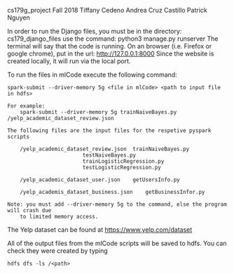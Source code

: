 cs179g_project Fall 2018
Tiffany Cedeno
Andrea Cruz Castillo
Patrick Nguyen

In order to run the Django files, you must be in the directory: cs179_django_files
  use the command: python3 manage.py runserver 
  The terminal will say that the code is running. 
  On an browser (i.e. Firefox or google chrome), put in the url: http://127.0.0.1:8000
      Since the website is created locally, it will run via the local port. 

To run the files in mlCode execute the following command:

	spark-submit --driver-memory 5g <file in mlCode> <path to input file in hdfs>
	
	For example:
		spark-submit --driver-memory 5g trainNaiveBayes.py /yelp_academic_dataset_review.json

	The following files are the input files for the respetive pyspark scripts
	
		/yelp_academic_dataset_review.json	trainNaiveBayes.py
							testNaiveBayes.py
							trainLogisticRegression.py
							testLogisticRegression.py
		
		/yelp_academic_dataset_user.json	getUsersInfo.py
		
		/yelp_academis_dataset_business.json	getBusinessInfor.py	

	Note: you must add --driver-memory 5g to the command, else the program will crash due
		to limited memory access.

The Yelp dataset can be found at https://www.yelp.com/dataset

All of the output files from the mlCode scripts will be saved to hdfs. You can check they
were created by typing
	
	hdfs dfs -ls /<path>
      
    


